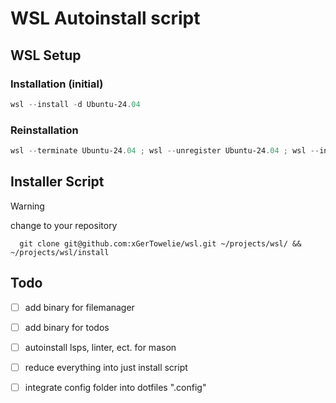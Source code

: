 # WSL Autoinstall script
## WSL Setup
### Installation (initial)

```powershell
wsl --install -d Ubuntu-24.04
```

### Reinstallation

```powershell
wsl --terminate Ubuntu-24.04 ; wsl --unregister Ubuntu-24.04 ; wsl --install -d Ubuntu-24.04
```
## Installer Script

> [!Warning]
> change to your repository 

```
  git clone git@github.com:xGerTowelie/wsl.git ~/projects/wsl/ && ~/projects/wsl/install
```

## Todo
- [ ] add binary for filemanager
- [ ] add binary for todos
- [ ] autoinstall lsps, linter, ect. for mason
- [ ] reduce everything into just install script
- [ ] integrate config folder into dotfiles ".config"

